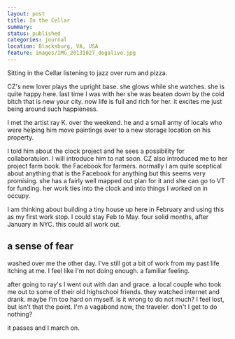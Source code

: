 ```yaml
---
layout: post
title: In the Cellar
summary:
status: published
categories: journal
location: Blacksburg, VA, USA
feature: images/IMG_20131027_dogalive.jpg
---
```


Sitting in the Cellar listening to jazz over rum and pizza.

CZ's new lover plays the upright base. she glows while she watches. she is quite happy here. last time I was with her she was beaten down by the cold bitch that is new your city. now life is full and rich for her. it excites me just being around such happieness.

I met the artist ray K. over the weekend. he and a small army of locals who were helping him move paintings over to a new storage location on his property.

I told him about the clock project and he sees a possibility for collaboratuion. I will introduce him to nat soon. CZ also introduced me to her project farm book. the Facebook for farmers. normally I am quite sceptical about anything that is the Facebook for anything but this seems very promising. she has a fairly well mapped out plan for it and she can go to VT for funding. her work ties into the clock and into things I worked on in occupy.

I am thinking about building a tiny house up here in February and using this as my first work stop. I could stay Feb to May. four solid months, after January in NYC. this could all work out.

## a sense of fear

washed over me the other day. I've still got a bit of work from my past life itching at me. I feel like I'm not doing enough. a familiar feeling.

after going to ray's I went out with dan and grace. a local couple who took me out to some of their old highschool friends. they watched internet and drank. maybe I'm too hard on myself. is it wrong to do not much? I feel lost, but isn't that the point. I'm a vagabond now, the traveler. don't I get to  do nothing?

it passes and I march on.
